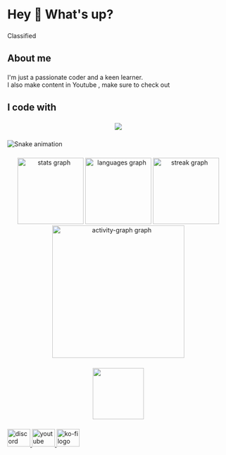 <h1 align="left">Hey 👋 What's up?</h1>

###

<p align="left">Classified</p>

###

<h2 align="left">About me</h2>

###

<p align="left">I'm just a passionate coder and a keen learner.<br>I also make content in Youtube , make sure to check out</p>

###

<h2 align="left">I code with</h2>

###

<div align="center">
  <img src="https://profile-counter.glitch.me/Brave-developments/count.svg?"  />
</div>

###

<img src="https://raw.githubusercontent.com/Brave-developments/Brave-developments/output/snake.svg" alt="Snake animation" />

###

<div align="center">
  <img src="https://github-readme-stats.vercel.app/api?username=Brave-developments&hide_title=false&hide_rank=false&show_icons=true&include_all_commits=true&count_private=true&disable_animations=false&theme=dracula&locale=en&hide_border=false&order=1" height="150" alt="stats graph"  />
  <img src="https://github-readme-stats.vercel.app/api/top-langs?username=Brave-developments&locale=en&hide_title=false&layout=compact&card_width=320&langs_count=5&theme=dracula&hide_border=false&order=2" height="150" alt="languages graph"  />
  <img src="https://streak-stats.demolab.com?user=Brave-developments&locale=en&mode=daily&theme=dracula&hide_border=false&border_radius=5&order=3" height="150" alt="streak graph"  />
  <img src="https://github-readme-activity-graph.vercel.app/graph?username=Brave-developments&radius=16&theme=react&area=true&order=5" height="300" alt="activity-graph graph"  />
</div>

###

<div align="center">
  <img height="116" src="https://cdn.discordapp.com/attachments/887026542004301865/907627498370658334/standard_6.gif?ex=661e817a&is=660c0c7a&hm=564e3da93aa4a79d4c6319be5c8fb94b813f22e00f5909bbdd2645d94a348c39&"  />
</div>

###

<div align="left">
  <a href="https://discord.gg/8uBKDaK3QZ" target="_blank">
    <img src="https://raw.githubusercontent.com/maurodesouza/profile-readme-generator/master/src/assets/icons/social/discord/default.svg" width="52" height="40" alt="discord logo"  />
  </a>
  <a href="https://www.youtube.com/channel/UC4dsa6n5828Z1wrQJnj4_Cg" target="_blank">
    <img src="https://raw.githubusercontent.com/maurodesouza/profile-readme-generator/master/src/assets/icons/social/youtube/default.svg" width="52" height="40" alt="youtube logo"  />
  </a>
  <a href="https://ko-fi.com/bravedevelopment" target="_blank">
    <img src="https://raw.githubusercontent.com/maurodesouza/profile-readme-generator/master/src/assets/icons/social/ko-fi/default.svg" width="52" height="40" alt="ko-fi logo"  />
  </a>
</div>

###
